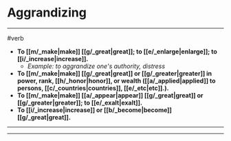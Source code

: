 # Aggrandizing
---
#verb
- **To [[m/_make|make]] [[g/_great|great]]; to [[e/_enlarge|enlarge]]; to [[i/_increase|increase]].**
	- _Example: to aggrandize one's authority, distress_
- **To [[m/_make|make]] [[g/_great|great]] or [[g/_greater|greater]] in power, rank, [[h/_honor|honor]], or wealth ([[a/_applied|applied]] to persons, [[c/_countries|countries]], [[e/_etc|etc]].).**
- **To [[m/_make|make]] [[a/_appear|appear]] [[g/_great|great]] or [[g/_greater|greater]]; to [[e/_exalt|exalt]].**
- **To [[i/_increase|increase]] or [[b/_become|become]] [[g/_great|great]].**
---
---

